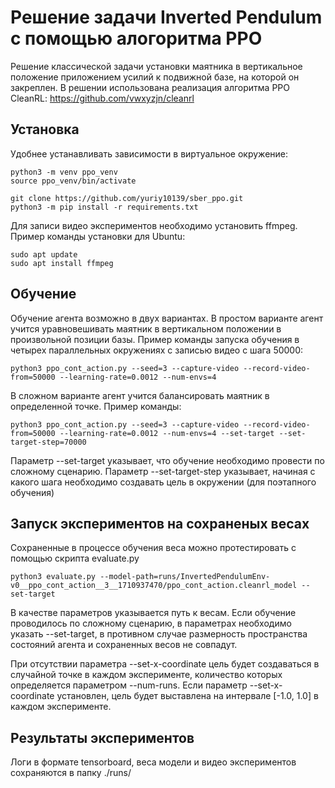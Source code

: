 # Решение задачи Inverted Pendulum с помощью алогоритма PPO
Решение классической задачи установки маятника в вертикальное положение приложением усилий к подвижной базе, на которой он закреплен. 
В решении использована реализация алгоритма PPO CleanRL: https://github.com/vwxyzjn/cleanrl 

## Установка
Удобнее устанавливать зависимости в виртуальное окружение:
```
python3 -m venv ppo_venv
source ppo_venv/bin/activate

git clone https://github.com/yuriy10139/sber_ppo.git
python3 -m pip install -r requirements.txt
```

Для записи видео экспериментов необходимо установить ffmpeg. Пример команды установки для Ubuntu:

```
sudo apt update
sudo apt install ffmpeg
```

## Обучение
Обучение агента возможно в двух вариантах. В простом варианте агент учится уравновешивать маятник в вертикальном положении в произвольной позиции базы. 
Пример команды запуска обучения в четырех параллельных окружениях с записью видео с шага 50000:
```
python3 ppo_cont_action.py --seed=3 --capture-video --record-video-from=50000 --learning-rate=0.0012 --num-envs=4
```

В сложном варианте агент учится балансировать маятник в определенной точке. Пример команды:
```
python3 ppo_cont_action.py --seed=3 --capture-video --record-video-from=50000 --learning-rate=0.0012 --num-envs=4 --set-target --set-target-step=70000
```
Параметр --set-target указывает, что обучение необходимо провести по сложному сценарию. 
Параметр --set-target-step указывает, начиная с какого шага необходимо создавать цель в окружении (для поэтапного обучения)

## Запуск экспериментов на сохраненых весах
Сохраненные в процессе обучения веса можно протестировать с помощью скрипта evaluate.py
```
python3 evaluate.py --model-path=runs/InvertedPendulumEnv-v0__ppo_cont_action__3__1710937470/ppo_cont_action.cleanrl_model --set-target
```
В качестве параметров указывается путь к весам. Если обучение проводилось по сложному сценарию, в параметрах необходимо указать --set-target, в противном случае размерность
пространства состояний агента и сохраненных весов не совпадут.

При отсутствии параметра --set-x-coordinate цель будет создаваться в случайной точке в каждом эксперименте, количество которых определяется параметром --num-runs.
Если параметр --set-x-coordinate установлен, цель будет выставлена на интервале [-1.0, 1.0] в каждом эксперименте.

## Результаты экспериментов
Логи в формате tensorboard, веса модели и видео экспериментов сохраняются в папку ./runs/
